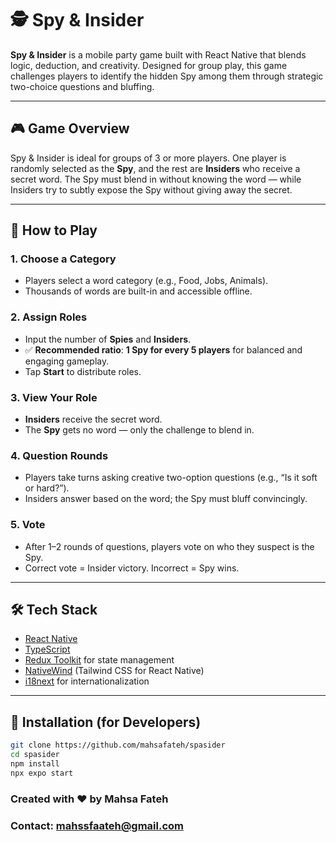 # 🕵️ Spy & Insider

**Spy & Insider** is a mobile party game built with React Native that blends logic, deduction, and creativity. Designed for group play, this game challenges players to identify the hidden Spy among them through strategic two-choice questions and bluffing.

---

## 🎮 Game Overview

Spy & Insider is ideal for groups of 3 or more players. One player is randomly selected as the **Spy**, and the rest are **Insiders** who receive a secret word. The Spy must blend in without knowing the word — while Insiders try to subtly expose the Spy without giving away the secret.

---
## 🧩 How to Play

### 1. **Choose a Category**
- Players select a word category (e.g., Food, Jobs, Animals).
- Thousands of words are built-in and accessible offline.

### 2. **Assign Roles**
- Input the number of **Spies** and **Insiders**.
- ✅ **Recommended ratio**: **1 Spy for every 5 players** for balanced and engaging gameplay.
- Tap **Start** to distribute roles.

### 3. **View Your Role**
- **Insiders** receive the secret word.
- The **Spy** gets no word — only the challenge to blend in.

### 4. **Question Rounds**
- Players take turns asking creative two-option questions (e.g., “Is it soft or hard?”).
- Insiders answer based on the word; the Spy must bluff convincingly.

### 5. **Vote**
- After 1–2 rounds of questions, players vote on who they suspect is the Spy.
- Correct vote = Insider victory. Incorrect = Spy wins.
---

## 🛠️ Tech Stack

- [React Native](https://reactnative.dev/)
- [TypeScript](https://www.typescriptlang.org/)
- [Redux Toolkit](https://redux-toolkit.js.org/) for state management
- [NativeWind](https://www.nativewind.dev/) (Tailwind CSS for React Native)
- [i18next](https://www.i18next.com/) for internationalization

---


## 📱 Installation (for Developers)

```bash
git clone https://github.com/mahsafateh/spasider
cd spasider
npm install
npx expo start
```

### Created with ❤️ by Mahsa Fateh

### Contact: mahssfaateh@gmail.com
